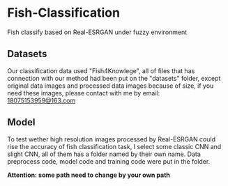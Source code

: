 # Fish-Classification
Fish classify based on Real-ESRGAN under fuzzy environment
## Datasets
Our classification data used "Fish4Knowlege", all of files that has connection with our method had been put on the "datasets" folder, except original data images and processed data images because of size, if you need these images, please contact with me by email: 18075153959@163.com
## Model
To test wether high resolution images processed by Real-ESRGAN could rise the accuracy of fish classification task, I select some classic CNN and slight CNN, all of them has a folder named by their own name. Data preprocess code, model code and training code were put in the folder.

**Attention: some path need to change by your own path**
